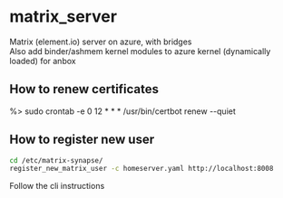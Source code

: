 # matrix_server
Matrix (element.io) server on azure, with bridges  
Also add binder/ashmem kernel modules to azure kernel (dynamically loaded) for anbox

## How to renew certificates
%> sudo crontab -e
0 12 * * * /usr/bin/certbot renew --quiet

## How to register new user
```bash
cd /etc/matrix-synapse/
register_new_matrix_user -c homeserver.yaml http://localhost:8008
```
  Follow the cli instructions

